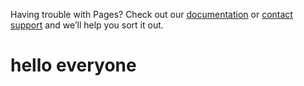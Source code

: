 

Having trouble with Pages? Check out our [documentation](https://help.github.com/categories/github-pages-basics/) or [contact support](https://github.com/contact) and we’ll help you sort it out.
<!doctype html>
<html>
  <body>
    <h1> hello everyone</h1>
    </body>
  </html>
    
